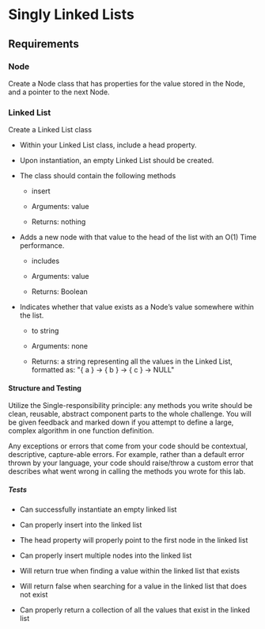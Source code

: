 # Singly Linked Lists

## Requirements

### Node

Create a Node class that has properties for the value stored in the Node, and a pointer to the next Node.

### Linked List

Create a Linked List class

- Within your Linked List class, include a head property.

- Upon instantiation, an empty Linked List should be created.

- The class should contain the following methods

  - insert

  - Arguments: value

  - Returns: nothing

- Adds a new node with that value to the head of the list with an O(1) Time performance.

  - includes

  - Arguments: value

  - Returns: Boolean

- Indicates whether that value exists as a Node’s value somewhere within the list.

  - to string

  - Arguments: none

  - Returns: a string representing all the values in the Linked List, formatted as: "{ a } -> { b } -> { c } -> NULL"

#### Structure and Testing

Utilize the Single-responsibility principle: any methods you write should be clean, reusable, abstract component parts to the whole challenge. You will be given feedback and marked down if you attempt to define a large, complex algorithm in one function definition.

Any exceptions or errors that come from your code should be contextual, descriptive, capture-able errors. For example, rather than a default error thrown by your language, your code should raise/throw a custom error that describes what went wrong in calling the methods you wrote for this lab.

##### Tests

- Can successfully instantiate an empty linked list

- Can properly insert into the linked list

- The head property will properly point to the first node in the linked list

- Can properly insert multiple nodes into the linked list

- Will return true when finding a value within the linked list that exists

- Will return false when searching for a value in the linked list that does not exist

- Can properly return a collection of all the values that exist in the linked list
